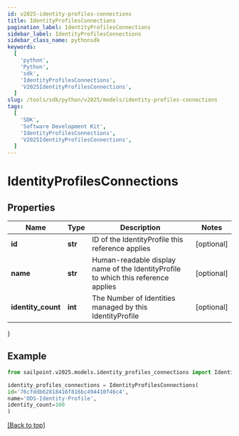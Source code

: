 ```yaml
---
id: v2025-identity-profiles-connections
title: IdentityProfilesConnections
pagination_label: IdentityProfilesConnections
sidebar_label: IdentityProfilesConnections
sidebar_class_name: pythonsdk
keywords:
  [
    'python',
    'Python',
    'sdk',
    'IdentityProfilesConnections',
    'V2025IdentityProfilesConnections',
  ]
slug: /tools/sdk/python/v2025/models/identity-profiles-connections
tags:
  [
    'SDK',
    'Software Development Kit',
    'IdentityProfilesConnections',
    'V2025IdentityProfilesConnections',
  ]
---
```


# IdentityProfilesConnections

## Properties

| Name | Type | Description | Notes |
| --- | --- | --- | --- |
| **id** | **str** | ID of the IdentityProfile this reference applies | [optional] |
| **name** | **str** | Human-readable display name of the IdentityProfile to which this reference applies | [optional] |
| **identity_count** | **int** | The Number of Identities managed by this IdentityProfile | [optional] |

}

## Example

```python
from sailpoint.v2025.models.identity_profiles_connections import IdentityProfilesConnections

identity_profiles_connections = IdentityProfilesConnections(
id='76cfddb62818416f816bc494410f46c4',
name='ODS-Identity-Profile',
identity_count=100
)

```

[[Back to top]](#)
